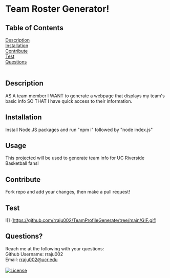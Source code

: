 # Team Roster Generator!

  ## Table of Contents
  [Description](#description) <br />
  [Installation](#installation) <br />
  [Contribute](#contribute) <br />
  [Test](#test) <br />
  [Questions](#questions) <br />
  <br />
  
  ## Description
  AS A team member I WANT to generate a webpage that displays my team's basic info SO THAT I have quick access to their information. <br />
  
  ## Installation
  Install Node.JS packages and run "npm i" followed by "node index.js" <br/>
  
  ## Usage
  This projected will be used to generate team info for UC Riverside Basketball fans!
  <br/>
  
  ## Contribute
  Fork repo and add your changes, then make a pull request! <br/>
  
  ## Test
   ![] (https://github.com/rraju002/TeamProfileGenerate/tree/main/GIF.gif)
  
  ## Questions? 
  Reach me at the following with your questions: <br/>
  Github Username: rraju002 <br/>
  Email:  rraju002@ucr.edu <br/>
  <br/>
  [![License](https://img.shields.io/badge/License-MIT-yellow.svg)](https://opensource.org/licenses/MIT)

